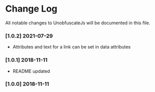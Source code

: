 # Change Log

All notable changes to UnobfuscateJs will be documented in this file.

### [1.0.2] 2021-07-29

- Attributes and text for a link can be set in data attributes

### [1.0.1] 2018-11-11

- README updated

### [1.0.0] 2018-11-11
